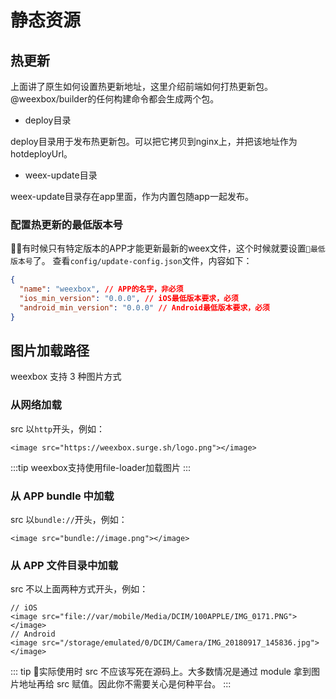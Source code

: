 # 静态资源

## 热更新

上面讲了原生如何设置热更新地址，这里介绍前端如何打热更新包。  
@weexbox/builder的任何构建命令都会生成两个包。

- deploy目录

deploy目录用于发布热更新包。可以把它拷贝到nginx上，并把该地址作为hotdeployUrl。

- weex-update目录

weex-update目录存在app里面，作为内置包随app一起发布。

### 配置热更新的最低版本号

有时候只有特定版本的APP才能更新最新的weex文件，这个时候就要设置`最低版本号`了。
查看`config/update-config.json`文件，内容如下：
```json
{
  "name": "weexbox", // APP的名字，非必须
  "ios_min_version": "0.0.0", // iOS最低版本要求，必须
  "android_min_version": "0.0.0" // Android最低版本要求，必须
}
```

## 图片加载路径

weexbox 支持 3 种图片方式

### 从网络加载

src 以`http`开头，例如：

```vue
<image src="https://weexbox.surge.sh/logo.png"></image>
```

:::tip
weexbox支持使用file-loader加载图片
:::

### 从 APP bundle 中加载

src 以`bundle://`开头，例如：

```vue
<image src="bundle://image.png"></image>
```

### 从 APP 文件目录中加载

src 不以上面两种方式开头，例如：

```vue
// iOS
<image src="file://var/mobile/Media/DCIM/100APPLE/IMG_0171.PNG"></image>
// Android
<image src="/storage/emulated/0/DCIM/Camera/IMG_20180917_145836.jpg"></image>
```

::: tip
实际使用时 src 不应该写死在源码上。大多数情况是通过 module 拿到图片地址再给 src 赋值。因此你不需要关心是何种平台。
:::
